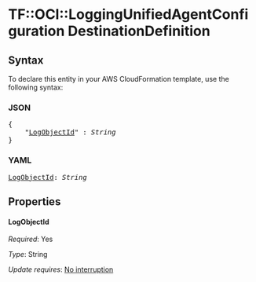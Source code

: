 # TF::OCI::LoggingUnifiedAgentConfiguration DestinationDefinition

## Syntax

To declare this entity in your AWS CloudFormation template, use the following syntax:

### JSON

<pre>
{
    "<a href="#logobjectid" title="LogObjectId">LogObjectId</a>" : <i>String</i>
}
</pre>

### YAML

<pre>
<a href="#logobjectid" title="LogObjectId">LogObjectId</a>: <i>String</i>
</pre>

## Properties

#### LogObjectId

_Required_: Yes

_Type_: String

_Update requires_: [No interruption](https://docs.aws.amazon.com/AWSCloudFormation/latest/UserGuide/using-cfn-updating-stacks-update-behaviors.html#update-no-interrupt)

